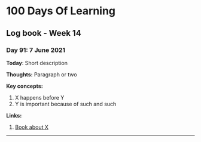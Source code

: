 # 100 Days Of Learning

## Log book - Week 14

### Day 91: 7 June 2021

**Today**: Short description

**Thoughts:** Paragraph or two

**Key concepts:**

1. X happens before Y
2. Y is important because of such and such

**Links:**

1. [Book about X](http://www.example.com)

---
